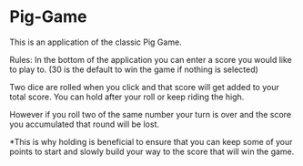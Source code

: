 # Pig-Game
This is an application of the classic Pig Game.

Rules:
In the bottom of the application you can enter a score you would like to play to. (30 is the default to win the game if nothing is selected)

Two dice are rolled when you click and that score will get added to your total score. You can hold after your roll or keep riding the high. 

However if you roll two of the same number your turn is over and the score you accumulated that round will be lost.

*This is why holding is beneficial to ensure that you can keep some of your points to start and slowly build your way to the score that will win the game.
